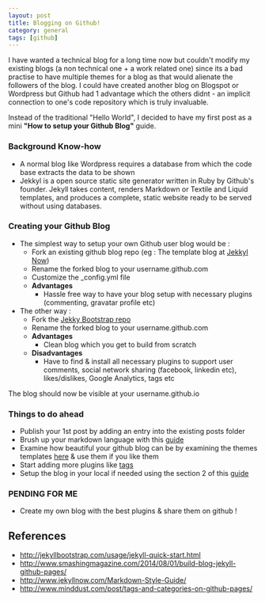 ```yaml
---
layout: post
title: Blogging on Github!
category: general
tags: [github]
---
```

 
I have wanted a technical blog for a long time now but couldn't modify my existing blogs (a non technical one + a work related one) since its a bad practise to have multiple themes for a blog as that would alienate the followers of the blog.
I could have created another blog on Blogspot or Wordpress but Github had 1 advantage which the others didnt - an implicit connection to one's code repository which is truly invaluable. 

Instead of the traditional "Hello World", I decided to have my first post as a mini **"How to setup your Github Blog"** guide.

### Background Know-how
- A normal blog like Wordpress requires a database from which the code base extracts the data to be shown
- Jekkyl is a open source static site generator written in Ruby by Github's founder. Jekyll takes content, renders Markdown or Textile and Liquid templates, and produces a complete, static website ready to be served without using databases. 

### Creating your Github Blog
- The simplest way to setup your own Github user blog would be :
    - Fork an existing github blog repo (eg : The template blog at [Jekkyl Now](https://github.com/barryclark/jekyll-now))
    - Rename the forked blog to your username.github.com
    - Customize the _config.yml file
    - **Advantages** 
        - Hassle free way to have your blog setup with necessary plugins (commenting, gravatar profile etc)  
- The other way :
    - Fork the [Jekky Bootstrap repo](https://github.com/plusjade/jekyll-bootstrap.git) 
    - Rename the forked blog to your username.github.com
    - **Advantages**
        - Clean blog which you get to build from scratch
    - **Disadvantages**
        - Have to find & install all necessary plugins to support user comments, social network sharing (facebook, linkedin etc), likes/dislikes, Google Analytics, tags etc 

The blog should now be visible at your username.github.io

### Things to do ahead
- Publish your 1st post by adding an entry into the existing posts folder
- Brush up your markdown language with this [guide](http://www.jekyllnow.com/Markdown-Style-Guide/)
- Examine how beautiful your github blog can be by examining the themes templates [here](http://jekyllthemes.org/) & use them if you like them
- Start adding more plugins like [tags](http://www.minddust.com/post/tags-and-categories-on-github-pages/)
- Setup the blog in your local if needed using the section 2 of this [guide](http://jekyllbootstrap.com/usage/jekyll-quick-start.html)


### PENDING FOR ME
- Create my own blog with the best plugins & share them on github !



## References 
* <http://jekyllbootstrap.com/usage/jekyll-quick-start.html>
* <http://www.smashingmagazine.com/2014/08/01/build-blog-jekyll-github-pages/>
* <http://www.jekyllnow.com/Markdown-Style-Guide/>
* <http://www.minddust.com/post/tags-and-categories-on-github-pages/>